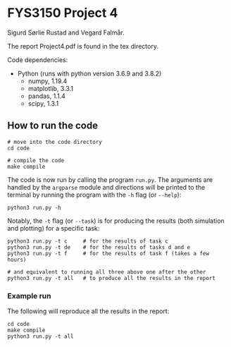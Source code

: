 # FYS3150 Project 4
Sigurd Sørlie Rustad and Vegard Falmår.

The report Project4.pdf is found in the tex directory.

Code dependencies:
- Python (runs with python version 3.6.9 and 3.8.2)
    - numpy, 1.19.4
    - matplotlib, 3.3.1
    - pandas, 1.1.4
    - scipy, 1.3.1

## How to run the code
```
# move into the code directory
cd code

# compile the code
make compile
```

The code is now run by calling the program `run.py`. The arguments are handled
by the `argparse` module and directions will be printed to the terminal by
running the program with the `-h` flag (or `--help`):
```
python3 run.py -h
```

Notably, the `-t` flag (or `--task`) is for producing the results (both
simulation and plotting) for a specific task:
```
python3 run.py -t c     # for the results of task c
python3 run.py -t de    # for the results of tasks d and e
python3 run.py -t f     # for the results of task f (takes a few hours)

# and equivalent to running all three above one after the other
python3 run.py -t all   # to produce all the results in the report
```

### Example run
The following will reproduce all the results in the report:
```
cd code
make compile
python3 run.py -t all
```
